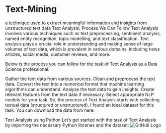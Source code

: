 # Text-Mining
a technique used to extract meaningful information and insights from unstructured text data
Text Analysis: Process We Can Follow
Text Analysis involves various techniques such as text preprocessing, sentiment analysis, named entity recognition, topic modelling, and text classification. Text analysis plays a crucial role in understanding and making sense of large volumes of text data, which is prevalent in various domains, including news articles, social media, customer reviews, and more.

Below is the process you can follow for the task of Text Analysis as a Data Science professional:

Gather the text data from various sources.
Clean and preprocess the text data.
Convert the text into a numerical format that machine learning algorithms can understand.
Analyze the text data to gain insights.
Create relevant features from the text data if necessary.
Select appropriate NLP models for your task.
So, the process of Text Analysis starts with collecting textual data (structured or unstructured). I found an ideal dataset for this task. You can download the data from here.

Text Analysis using Python
Let’s get started with the task of Text Analysis by importing the necessary Python libraries and the dataset:
![GitHub Logo]([[https://github.com/username/repository/blob/master/images/logo.png](https://i0.wp.com/thecleverprogrammer.com/wp-content/uploads/2023/10/Text-Analysis-1.png?w=857&ssl=1)https://i0.wp.com/thecleverprogrammer.com/wp-content/uploads/2023/10/Text-Analysis-1.png?w=857&ssl=1](https://github.com/Gasmi33/Text-Mining/blob/main/fiverr3.PNG?raw=true)https://github.com/Gasmi33/Text-Mining/blob/main/fiverr3.PNG?raw=true)
